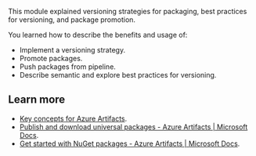 This module explained versioning strategies for packaging, best practices for versioning, and package promotion.

You learned how to describe the benefits and usage of:

 -  Implement a versioning strategy.
 -  Promote packages.
 -  Push packages from pipeline.
 -  Describe semantic and explore best practices for versioning.

## Learn more

 -  [Key concepts for Azure Artifacts](/azure/devops/artifacts/artifacts-key-concepts#immutability).
 -  [Publish and download universal packages - Azure Artifacts \| Microsoft Docs](/azure/devops/artifacts/quickstarts/universal-packages).
 -  [Get started with NuGet packages - Azure Artifacts \| Microsoft Docs](/azure/devops/artifacts/get-started-nuget).
